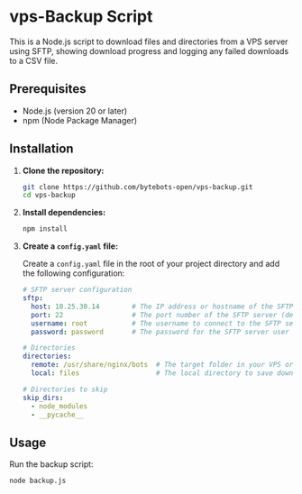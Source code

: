 # vps-Backup Script

This is a Node.js script to download files and directories from a VPS server using SFTP, showing download progress and logging any failed downloads to a CSV file.

## Prerequisites

- Node.js (version 20 or later)
- npm (Node Package Manager)

## Installation

1. **Clone the repository:**

    ```bash
    git clone https://github.com/bytebots-open/vps-backup.git
    cd vps-backup
    ```

2. **Install dependencies:**

    ```bash
    npm install
    ```

3. **Create a `config.yaml` file:**

    Create a `config.yaml` file in the root of your project directory and add the following configuration:

    ```yaml
    # SFTP server configuration
    sftp:
      host: 10.25.30.14        # The IP address or hostname of the SFTP server
      port: 22                 # The port number of the SFTP server (default is 22 for most servers)
      username: root           # The username to connect to the SFTP server
      password: password       # The password for the SFTP server user

    # Directories
    directories:
      remote: /usr/share/nginx/bots  # The target folder in your VPS or server
      local: files                   # The local directory to save downloaded files

    # Directories to skip
    skip_dirs:
      - node_modules
      - __pycache__
    ```

## Usage

Run the backup script:

```bash
node backup.js
